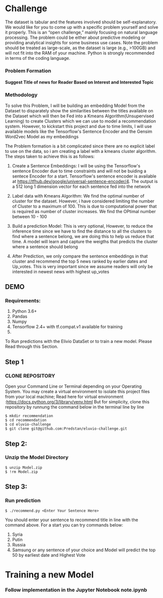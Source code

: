 # Challenge
  The dataset is tabular and the features involved should be self-explanatory. We would like for you to come up with a specific problem yourself and solve it properly. This is an “open challenge,” mainly focusing on natural language processing. The problem could be either about predictive modeling or providing analytical insights for some business use cases. Note the problem should be treated as large-scale, as the dataset is large (e.g., >100GB) and will not fit into the RAM of your machine. Python is strongly recommended in terms of the coding language. 

### Problem Formation
#### Suggest Title of news for Reader Based on Interest and Interested Topic


### Methodology
To solve this Problem, I will be building an embedding Model from the Dataset to disparately show the similarities between the titles available on the Dataset which will then be Fed into a Kmeans Algorithm(Unsupervised Learning) to create Clusters which we can use to model a recommendation system. However, to kickstart this project and due to time limits, I will use available models like the Tensorflow's Sentence Encoder and the Gensim Word2vec Model as my embeddings

The Problem formation is a bit complicated since there are no explicit label to use on the data, so i am creating a label with a kmeans cluster algorithm.
The steps taken to achieve this is as follows:
1. Create a Sentence Embeddings: I will be using the Tensorflow's sentence Encoder due to time constraints and will not be buiding a sentece Encoder for a start. Tensorflow's sentence encoder is available at https://tfhub.dev/google/universal-sentence-encoder/4. The output is a 512 long 1 dimension vector for each sentence fed into the network


2. Label data with Kmeans Algorithm: We find the optimal number of cluster for the dataset. However, i have considered limiting the number of Cluster to a maximum of 100. This is due to computational power that is required as number of cluster increases. We find the OPtimal number between 10 - 100

3. Build a prediction Model: This is very optional, However, to reduce the inference time since we have to find the distance to all the clusters to find where a sentence belong, we are doing this to help us reduce that time. A model will learn and capture the weigths that predicts the cluster where a sentence should belong

4. After Prediction, we only compare the sentence embeddings in that cluster and recommend the top 5 news ranked by earlier dates and Up_votes. This is very important since we assume readers will only be interested in newest news with highest up_votes

## DEMO
### Requirements:
1. Python 3.6+
2. Pandas
3. Numpy
4. Tensorflow 2.4+ with tf.compat.v1 available for training
5. 
To Run predictions with the Elivio DataSet or to train a new model. Please Read through this Section. 
## Step 1
### CLONE REPOSITORY
Open your Command Line or Terminal depending on your Operating System. You may create a virtual environment to isolate this project files from your local machine;
Read here for virtual environment :https://docs.python.org/3/library/venv.html
But for simplicity, clone this repository by runnung the command below in the terminal line by line
```
$ mkdir recommendation
$ cd recommendation
$ cd eluvio-challenge
$ git clone git@github.com:Predstan/eluvio-challenge.git
```

## Step 2:
### Unzip the Model Directory 
```
$ unzip Model.zip
$ !rm Model.zip
```
## Step 3: 
### Run prediction
```
$ ./recommend.py <Enter Your Sentence Here>
```
You should enter your sentence to recommend title in line with the command above. For a start you can try commands below:
1. Syria
2. Putin
3. Russia
4. Samsung
or any sentence of your choice and Model will predict the top 50 by earliest date and Highest Vote

# Training a new Model
### Follow implementation in the Jupyter Notebook note.ipynb

